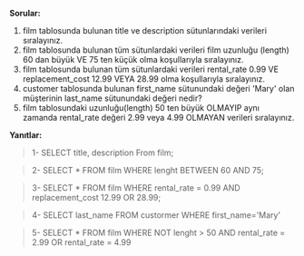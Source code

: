 **Sorular:**
1. film tablosunda bulunan title ve description sütunlarındaki verileri sıralayınız.
2. film tablosunda bulunan tüm sütunlardaki verileri film uzunluğu (length) 60 dan büyük VE 75 ten küçük olma koşullarıyla sıralayınız.
3. film tablosunda bulunan tüm sütunlardaki verileri rental_rate 0.99 VE replacement_cost 12.99 VEYA 28.99 olma koşullarıyla sıralayınız.
4. customer tablosunda bulunan first_name sütunundaki değeri 'Mary' olan müşterinin last_name sütunundaki değeri nedir?
5. film tablosundaki uzunluğu(length) 50 ten büyük OLMAYIP aynı zamanda rental_rate değeri 2.99 veya 4.99 OLMAYAN verileri sıralayınız.

**Yanıtlar:**

> 1- SELECT title, description From film;

> 2- SELECT * FROM film WHERE lenght BETWEEN 60 AND 75;

> 3- SELECT * FROM film WHERE rental_rate = 0.99 AND replacement_cost 12.99 OR 28.99;

> 4- SELECT last_name FROM custormer WHERE first_name='Mary'

> 5- SELECT * FROM film WHERE NOT lenght > 50 AND rental_rate = 2.99 OR rental_rate = 4.99